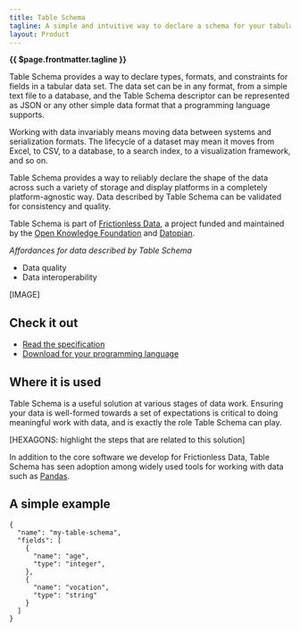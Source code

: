 ```yaml
---
title: Table Schema
tagline: A simple and intuitive way to declare a schema for your tabular data that works with your existing tools.
layout: Product
---
```

 
**{{ $page.frontmatter.tagline }}**
 
Table Schema provides a way to declare types, formats, and constraints for fields in a tabular data set. The data set can be in any format, from a simple text file to a database, and the Table Schema descriptor can be represented as JSON or any other simple data format that a programming language supports.
 
Working with data invariably means moving data between systems and serialization formats. The lifecycle of a dataset may mean it moves from Excel, to CSV, to a database, to a search index, to a visualization framework, and so on.
 
Table Schema provides a way to reliably declare the shape of the data across such a variety of storage and display platforms in a completely platform-agnostic way. Data described by Table Schema can be validated for consistency and quality.
 
Table Schema is part of [Frictionless Data](https://frictionlessdata.io), a project funded and maintained by the [Open Knowledge Foundation](https://okfn.org) and [Datopian](https://datopian.com).
 
*Affordances for data described by Table Schema*
 
- Data quality
- Data interoperability
 
[IMAGE]
 
## Check it out
 
- [Read the specification](https://frictionlessdata.io/specs/table-schema/)
- [Download for your programming language](https://github.com/frictionlessdata?utf8=✓&q=tableschema&type=&language=)
 
## Where it is used
 
Table Schema is a useful solution at various stages of data work. Ensuring your data is well-formed towards a set of expectations is critical to doing meaningful work with data, and is exactly the role Table Schema can play.
 
[HEXAGONS: highlight the steps that are related to this solution]
 
In addition to the core software we develop for Frictionless Data, Table Schema has seen adoption among widely used tools for working with data such as [Pandas](https://pandas.pydata.org/pandas-docs/stable/reference/api/pandas.io.json.build_table_schema.html).
 
## A simple example
 
```
{
  "name": "my-table-schema",
  "fields": [
    {
      "name": "age",
      "type": "integer",
    },
    {
      "name": "vocation",
      "type": "string"
    }
  ]
}
```
